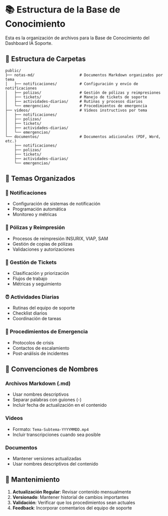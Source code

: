 # 📚 Estructura de la Base de Conocimiento

Esta es la organización de archivos para la Base de Conocimiento del Dashboard IA Soporte.

## 📁 Estructura de Carpetas

```
public/
├── notas-md/                    # Documentos Markdown organizados por tema
│   ├── notificaciones/          # Configuración y envío de notificaciones
│   ├── polizas/                 # Gestión de pólizas y reimpresiones
│   ├── tickets/                 # Manejo de tickets de soporte
│   ├── actividades-diarias/     # Rutinas y procesos diarios
│   └── emergencias/             # Procedimientos de emergencia
├── videos/                      # Videos instructivos por tema
│   ├── notificaciones/
│   ├── polizas/
│   ├── tickets/
│   ├── actividades-diarias/
│   └── emergencias/
└── documentos/                  # Documentos adicionales (PDF, Word, etc.)
    ├── notificaciones/
    ├── polizas/
    ├── tickets/
    ├── actividades-diarias/
    └── emergencias/
```

## 🎯 Temas Organizados

### 🔔 Notificaciones
- Configuración de sistemas de notificación
- Programación automática
- Monitoreo y métricas

### 📄 Pólizas y Reimpresión
- Procesos de reimpresión INSURIX, VIAP, SAM
- Gestión de copias de pólizas
- Validaciones y autorizaciones

### 🎫 Gestión de Tickets
- Clasificación y priorización
- Flujos de trabajo
- Métricas y seguimiento

### ⏰ Actividades Diarias
- Rutinas del equipo de soporte
- Checklist diarios
- Coordinación de tareas

### 🚨 Procedimientos de Emergencia
- Protocolos de crisis
- Contactos de escalamiento
- Post-análisis de incidentes

## 📝 Convenciones de Nombres

### Archivos Markdown (.md)
- Usar nombres descriptivos
- Separar palabras con guiones (-)
- Incluir fecha de actualización en el contenido

### Videos
- Formato: `Tema-Subtema-YYYYMMDD.mp4`
- Incluir transcripciones cuando sea posible

### Documentos
- Mantener versiones actualizadas
- Usar nombres descriptivos del contenido

## 🔄 Mantenimiento

1. **Actualización Regular**: Revisar contenido mensualmente
2. **Versionado**: Mantener historial de cambios importantes
3. **Validación**: Verificar que los procedimientos sean actuales
4. **Feedback**: Incorporar comentarios del equipo de soporte
